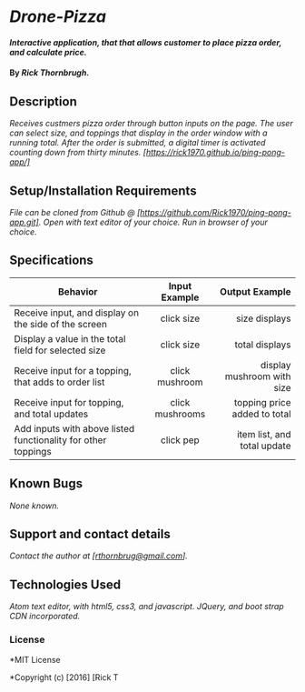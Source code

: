 # _Drone-Pizza_

#### _Interactive application, that that allows customer to place pizza order, and calculate price._

#### By _**Rick Thornbrugh.**_

## Description

_Receives custmers pizza order through button inputs on the page.  The user can select size, and toppings that display in the order window with a running total.  After the order is submitted, a digital timer is activated counting down from thirty minutes._ _[https://rick1970.github.io/ping-pong-app/]_

## Setup/Installation Requirements

_File can be cloned from Github @ [https://github.com/Rick1970/ping-pong-app.git].
Open with text editor of your choice.
Run in browser of your choice._

## Specifications
| Behavior | Input Example | Output Example |
| ------------- |:-------------:| -----:|
|  Receive input, and display on the side of the screen | click size| size displays
|  Display a value in the total field for selected size | click size | total displays
|  Receive input for a topping, that adds to order list| click mushroom | display mushroom with size
| Receive input for topping, and total updates | click mushrooms | topping price added to total
| Add inputs with above listed functionality for other toppings| click pep |item list, and total update


## Known Bugs

_None known._

## Support and contact details

_Contact the author at [rthornbrug@gmail.com]._

## Technologies Used

_Atom text editor, with html5, css3, and javascript.  JQuery, and boot strap CDN incorporated._

### License

*MIT License

*Copyright (c) [2016] [Rick T
